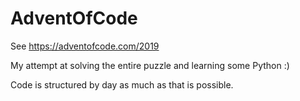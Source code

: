# AdventOfCode
See https://adventofcode.com/2019 

My attempt at solving the entire puzzle and learning some Python :)

Code is structured by day as much as that is possible.

